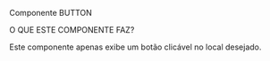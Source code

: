 Componente BUTTON

O QUE ESTE COMPONENTE FAZ?

Este componente apenas exibe um botão clicável no local desejado.